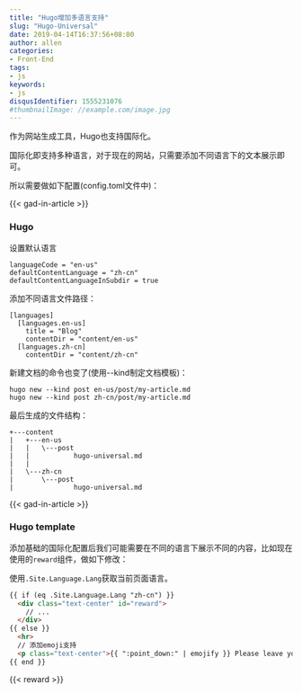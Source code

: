 ```yaml
---
title: "Hugo增加多语言支持"
slug: "Hugo-Universal"
date: 2019-04-14T16:37:56+08:00
author: allen
categories:
- Front-End
tags:
- js
keywords:
- js
disqusIdentifier: 1555231076
#thumbnailImage: //example.com/image.jpg
---
```


作为网站生成工具，Hugo也支持国际化。

<!--more-->

国际化即支持多种语言，对于现在的网站，只需要添加不同语言下的文本展示即可。

所以需要做如下配置(config.toml文件中)：

{{< gad-in-article >}}

### Hugo

设置默认语言

```
languageCode = "en-us"
defaultContentLanguage = "zh-cn"
defaultContentLanguageInSubdir = true
```

添加不同语言文件路径：
```
[languages]
  [languages.en-us]
    title = "Blog"
    contentDir = "content/en-us"
  [languages.zh-cn]
    contentDir = "content/zh-cn"
```

新建文档的命令也变了(使用--kind制定文档模板)：
```
hugo new --kind post en-us/post/my-article.md
hugo new --kind post zh-cn/post/my-article.md
```

最后生成的文件结构：
```
+---content
|   +---en-us
|   |   \---post
|   |           hugo-universal.md
|   |          
|   \---zh-cn
|       \---post
|               hugo-universal.md
```

{{< gad-in-article >}}

### Hugo template
添加基础的国际化配置后我们可能需要在不同的语言下展示不同的内容，比如现在使用的`reward`组件，做如下修改：

使用`.Site.Language.Lang`获取当前页面语言。

```html
{{ if (eq .Site.Language.Lang "zh-cn") }}
  <div class="text-center" id="reward">
    // ...
  </div>
{{ else }}
  <hr>
  // 添加emoji支持
  <p class="text-center">{{ ":point_down:" | emojify }} Please leave your comment if you like this.{{ ":point_down:" | emojify }}</p>
{{ end }}
```
{{< reward >}}
